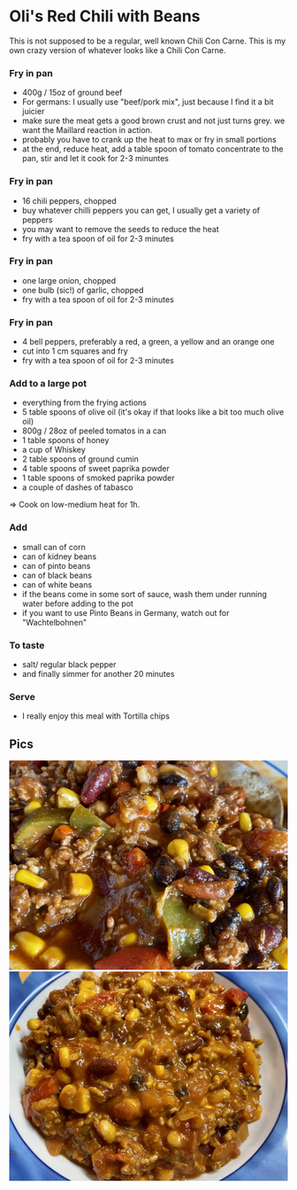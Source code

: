 # Oli's Red Chili with Beans

This is not supposed to be a regular, well known Chili Con Carne. This is my own crazy version of whatever looks like a Chili Con Carne.

### Fry in pan

* 400g / 15oz of ground beef
* For germans: I usually use "beef/pork mix", just because I find it a bit juicier
* make sure the meat gets a good brown crust and not just turns grey. we want the Maillard reaction in action.
* probably you have to crank up the heat to max or fry in small portions
* at the end, reduce heat, add a table spoon of tomato concentrate to the pan, stir and let it cook for 2-3 minuntes

### Fry in pan

* 16 chili peppers, chopped
* buy whatever chilli peppers you can get, I usually get a variety of peppers
* you may want to remove the seeds to reduce the heat
* fry with a tea spoon of oil for 2-3 minutes

### Fry in pan

* one large onion, chopped
* one bulb (sic!) of garlic, chopped
* fry with a tea spoon of oil for 2-3 minutes

### Fry in pan

* 4 bell peppers, preferably a red, a green, a yellow and an orange one
* cut into 1 cm squares and fry
* fry with a tea spoon of oil for 2-3 minutes

### Add to a large pot

* everything from the frying actions
* 5 table spoons of olive oil (it's okay if that looks like a bit too much olive oil)
* 800g / 28oz of peeled tomatos in a can
* 1 table spoons of honey
* a cup of Whiskey
* 2 table spoons of ground cumin
* 4 table spoons of sweet paprika powder
* 1 table spoons of smoked paprika powder
* a couple of dashes of tabasco

=> Cook on low-medium heat for 1h.

### Add

* small can of corn
* can of kidney beans
* can of pinto beans
* can of black beans
* can of white beans
* if the beans come in some sort of sauce, wash them under running water before adding to the pot
* if you want to use Pinto Beans in Germany, watch out for "Wachtelbohnen"

### To taste

* salt/ regular black pepper
* and finally simmer for another 20 minutes

### Serve

* I really enjoy this meal with Tortilla chips

## Pics

![pic a](IMG_7259.jpeg)
![pic a](IMG_7162.jpeg)
